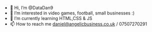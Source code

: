 - 👋 Hi, I’m @DataDan9
- 👀 I’m interested in video games, football, small businesses :)
- 🌱 I’m currently learning HTML,CSS & JS
- 📫 How to reach me daniel@angelicbusiness.co.uk / 07507270291

<!---
DataDan9/DataDan9 is a ✨ special ✨ repository because its `README.md` (this file) appears on your GitHub profile.
You can click the Preview link to take a look at your changes.
--->
